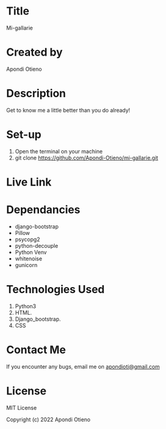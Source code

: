 # Title
Mi-gallarie

# Created by
Apondi Otieno

# Description
Get to know me a little better than you do already! 

# Set-up
1.  Open the terminal on your machine
2.  git clone https://github.com/Apondi-Otieno/mi-gallarie.git

# Live Link

# Dependancies
- django-bootstrap
- Pillow
- psycopg2
- python-decouple
- Python Venv
- whitenoise
- gunicorn

# Technologies Used
1) Python3 
2) HTML.
3) Django_bootstrap.
4) CSS

# Contact Me
If you encounter any bugs, email me on apondioti@gmail.com

# License
MIT License

Copyright (c) 2022 Apondi Otieno
